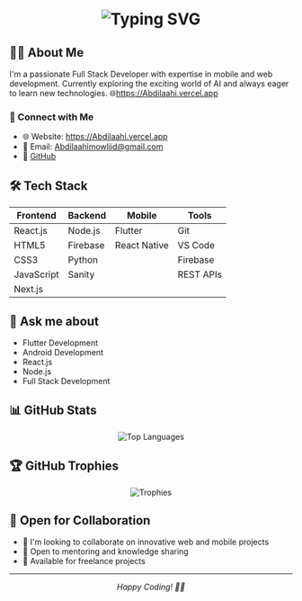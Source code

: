 <div align="center">
  <h1>
    <img src="https://readme-typing-svg.demolab.com?font=Fira+Code&pause=1000&color=2D9EF1&center=true&vCenter=true&random=false&width=435&lines=Hi+There!+👋;I'm+Abdilaahi+Dhaqane;Full+Stack+Developer" alt="Typing SVG" />
  </h1>
</div>

## 👨‍💻 About Me
I'm a passionate Full Stack Developer with expertise in mobile and web development. Currently exploring the exciting world of AI and always eager to learn new technologies. 🌐https://Abdilaahi.vercel.app

### 🤝 Connect with Me
- 🌐 Website: https://Abdilaahi.vercel.app
- 📧 Email: Abdilaahimowliid@gmail.com
- 💼 [GitHub](https://github.com/Dhaqane-00)


## 🛠️ Tech Stack
<div align="center">

| Frontend | Backend | Mobile  | Tools |
|----------|---------|---------|-------|
| React.js | Node.js | Flutter | Git |
| HTML5    | Firebase| React Native | VS Code |
| CSS3     | Python  |         | Firebase |
| JavaScript| Sanity |         | REST APIs |
| Next.js  |         |         |           |

</div>

## 💬 Ask me about
- Flutter Development
- Android Development
- React.js
- Node.js
- Full Stack Development


## 📊 GitHub Stats


<div align="center">
  <img src="https://github-readme-stats.vercel.app/api/top-langs/?username=Dhaqane-00&layout=compact&theme=tokyonight" alt="Top Languages" />
</div>

## 🏆 GitHub Trophies
<div align="center">
  <img src="https://github-profile-trophy.vercel.app/?username=Dhaqane-00&theme=tokyonight&row=1" alt="Trophies" />
</div>

## 🤝 Open for Collaboration
- 👯 I'm looking to collaborate on innovative web and mobile projects
- 💬 Open to mentoring and knowledge sharing
- 🤝 Available for freelance projects


---
<div align="center">
  <i>Happy Coding! 👨‍💻</i>
</div>

